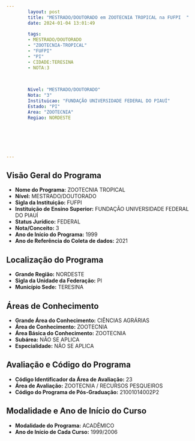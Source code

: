 ```yaml
---
        layout: post
        title: "MESTRADO/DOUTORADO em ZOOTECNIA TROPICAL na FUFPI  "
        date: 2024-01-04 13:01:49
     
        tags:
        - MESTRADO/DOUTORADO
        - "ZOOTECNIA-TROPICAL"
        - "FUFPI"
        - "PI"
        - CIDADE:TERESINA
        - NOTA:3
        
       

        Nivel: "MESTRADO/DOUTORADO"
        Nota: "3"
        Instituicao: "FUNDAÇÃO UNIVERSIDADE FEDERAL DO PIAUÍ"
        Estado: "PI"
        Area: "ZOOTECNIA"
        Regiao: NORDESTE
        
        
        
        
        
        
---
```

## Visão Geral do Programa
- **Nome do Programa:** ZOOTECNIA TROPICAL
- **Nível:** MESTRADO/DOUTORADO
- **Sigla da Instituição:** FUFPI
- **Instituição de Ensino Superior:** FUNDAÇÃO UNIVERSIDADE FEDERAL DO PIAUÍ
- **Status Jurídico:** FEDERAL
- **Nota/Conceito:** 3
- **Ano de Início do Programa:** 1999
- **Ano de Referência do Coleta de dados:** 2021

## Localização do Programa
- **Grande Região:** NORDESTE
- **Sigla da Unidade da Federação:** PI
- **Município Sede:** TERESINA

## Áreas de Conhecimento
- **Grande Área do Conhecimento:** CIÊNCIAS AGRÁRIAS
- **Área de Conhecimento:** ZOOTECNIA
- **Área Básica do Conhecimento:** ZOOTECNIA
- **Subárea:** NÃO SE APLICA
- **Especialidade:** NÃO SE APLICA

## Avaliação e Código do Programa
- **Código Identificador da Área de Avaliação:** 23
- **Área de Avaliação:** ZOOTECNIA / RECURSOS PESQUEIROS
- **Código do Programa de Pós-Graduação:** 21001014002P2


## Modalidade e Ano de Início do Curso
- **Modalidade do Programa:** ACADÊMICO
- **Ano de Início de Cada Curso:** 1999/2006
